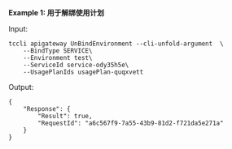 **Example 1: 用于解绑使用计划**



Input: 

```
tccli apigateway UnBindEnvironment --cli-unfold-argument  \
    --BindType SERVICE\
    --Environment test\
    --ServiceId service-ody35h5e\
    --UsagePlanIds usagePlan-quqxvett
```

Output: 
```
{
    "Response": {
        "Result": true,
        "RequestId": "a6c567f9-7a55-43b9-81d2-f721da5e271a"
    }
}
```

